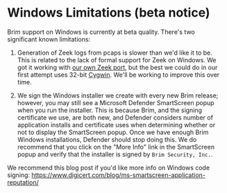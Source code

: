 # Windows Limitations (beta notice)

Brim support on Windows is currently at beta quality. There's two
significant known limitations:

1. Generation of Zeek logs from pcaps is slower than we'd like it to be. This
is related to the lack of formal support for Zeek on Windows. We got it
working with [our own Zeek port](https://github.com/brimsec/zeek/tree/master/brim/windows),
but the best we could do in our first attempt uses 32-bit
[Cygwin](https://www.cygwin.com/). We'll be working to improve this over time.

2. We sign the Windows installer we create with every new Brim release;
   however, you may still see a Microsoft Defender SmartScreen popup when you
run the installer. This is because Brim, and the signing certificate we use,
are both new, and Defender considers number of application installs and
certificate uses when determining whether or not to display the SmartScreen
popup. Once we have enough Brim Windows installations, Defender should stop
doing this.  We do recommend that you click on the "More Info" link in the
SmartScreen popup and verify that the installer is signed by `Brim Security,
Inc.`.

We recommend this blog post if you'd like more info on Windows code signing:
https://www.digicert.com/blog/ms-smartscreen-application-reputation/
